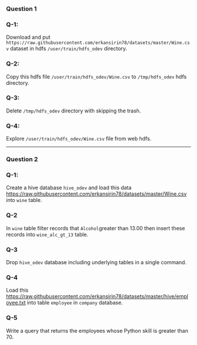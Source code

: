 
### Question 1

### Q-1: 
Download and put `https://raw.githubusercontent.com/erkansirin78/datasets/master/Wine.csv` dataset in hdfs `/user/train/hdfs_odev` directory.

### Q-2:
Copy this hdfs file `/user/train/hdfs_odev/Wine.csv` to `/tmp/hdfs_odev` hdfs directory.

### Q-3:
Delete `/tmp/hdfs_odev` directory with skipping the trash. 

### Q-4:
Explore `/user/train/hdfs_odev/Wine.csv` file from web hdfs.  

----------------------------------------------------------------------------------------------------------------------------------------------------------------------------------------------------------------------------------------------------------------------------------------------------------------------------------------------

### Question 2

### Q-1: 
Create a hive database `hive_odev` and load this data https://raw.githubusercontent.com/erkansirin78/datasets/master/Wine.csv into `wine` table.

### Q-2
In `wine` table filter records that `Alcohol`greater than 13.00 then insert these records into `wine_alc_gt_13` table.

### Q-3
Drop `hive_odev` database including underlying tables in a single command.

### Q-4 
Load this https://raw.githubusercontent.com/erkansirin78/datasets/master/hive/employee.txt into table `employee` in `company` database. 

### Q-5
Write a query that returns the employees whose Python skill is greater than 70.




